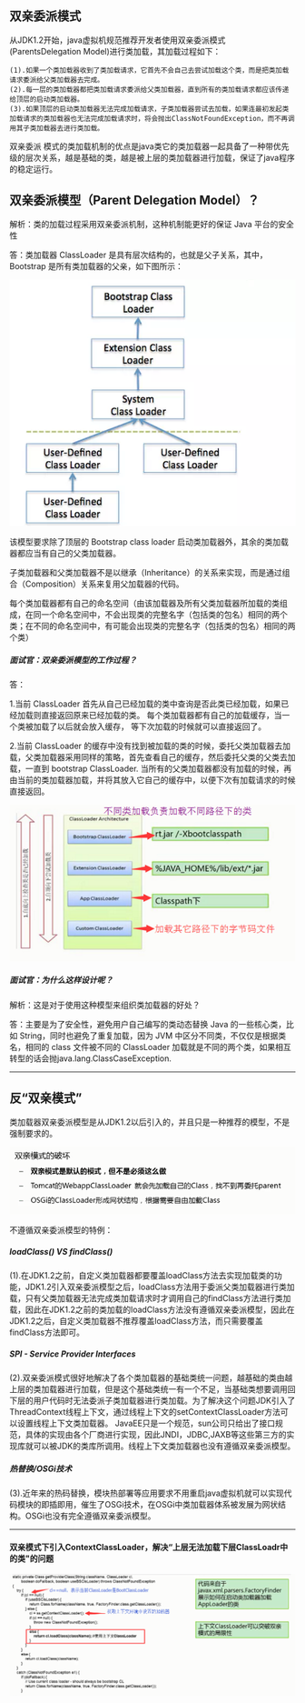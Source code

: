 ## 双亲委派模式

从JDK1.2开始，java虚拟机规范推荐开发者使用双亲委派模式(ParentsDelegation Model)进行类加载，其加载过程如下：

	(1).如果一个类加载器收到了类加载请求，它首先不会自己去尝试加载这个类，而是把类加载请求委派给父类加载器去完成。
	(2).每一层的类加载器都把类加载请求委派给父类加载器，直到所有的类加载请求都应该传递给顶层的启动类加载器。
	(3).如果顶层的启动类加载器无法完成加载请求，子类加载器尝试去加载，如果连最初发起类加载请求的类加载器也无法完成加载请求时，将会抛出ClassNotFoundException，而不再调用其子类加载器去进行类加载。

双亲委派 模式的类加载机制的优点是java类它的类加载器一起具备了一种带优先级的层次关系，越是基础的类，越是被上层的类加载器进行加载，保证了java程序的稳定运行。


## 双亲委派模型（Parent Delegation Model）？
解析：类的加载过程采用双亲委派机制，这种机制能更好的保证 Java 平台的安全性

答：类加载器 ClassLoader 是具有层次结构的，也就是父子关系，其中，Bootstrap 是所有类加载器的父亲，如下图所示：

![](img/classloader.png)

该模型要求除了顶层的 Bootstrap class loader 启动类加载器外，其余的类加载器都应当有自己的父类加载器。

子类加载器和父类加载器不是以继承（Inheritance）的关系来实现，而是通过组合（Composition）关系来复用父加载器的代码。

每个类加载器都有自己的命名空间（由该加载器及所有父类加载器所加载的类组成，在同一个命名空间中，不会出现类的完整名字（包括类的包名）相同的两个类；在不同的命名空间中，有可能会出现类的完整名字（包括类的包名）相同的两个类）

##### 面试官：双亲委派模型的工作过程？

答：

1.当前 ClassLoader 首先从自己已经加载的类中查询是否此类已经加载，如果已经加载则直接返回原来已经加载的类。
每个类加载器都有自己的加载缓存，当一个类被加载了以后就会放入缓存，
等下次加载的时候就可以直接返回了。

2.当前 ClassLoader 的缓存中没有找到被加载的类的时候，委托父类加载器去加载，父类加载器采用同样的策略，首先查看自己的缓存，然后委托父类的父类去加载，一直到 bootstrap ClassLoader.
当所有的父类加载器都没有加载的时候，再由当前的类加载器加载，并将其放入它自己的缓存中，以便下次有加载请求的时候直接返回。

![](img/classloader-parent-delegate.png)

##### 面试官：为什么这样设计呢？

解析：这是对于使用这种模型来组织类加载器的好处？

答：主要是为了安全性，避免用户自己编写的类动态替换 Java 的一些核心类，比如 String，同时也避免了重复加载，因为 JVM 中区分不同类，不仅仅是根据类名，相同的 class 文件被不同的 ClassLoader 加载就是不同的两个类，如果相互转型的话会抛java.lang.ClassCaseException.

---

## 反“双亲模式”
类加载器双亲委派模型是从JDK1.2以后引入的，并且只是一种推荐的模型，不是强制要求的。

![](img/classloader-parent1.png)

不遵循双亲委派模型的特例：

##### loadClass() VS findClass()
(1).在JDK1.2之前，自定义类加载器都要覆盖loadClass方法去实现加载类的功能，JDK1.2引入双亲委派模型之后，loadClass方法用于委派父类加载器进行类加载，只有父类加载器无法完成类加载请求时才调用自己的findClass方法进行类加载，因此在JDK1.2之前的类加载的loadClass方法没有遵循双亲委派模型，因此在JDK1.2之后，自定义类加载器不推荐覆盖loadClass方法，而只需要覆盖findClass方法即可。

##### SPI - Service Provider Interfaces
(2).双亲委派模式很好地解决了各个类加载器的基础类统一问题，越基础的类由越上层的类加载器进行加载，但是这个基础类统一有一个不足，当基础类想要调用回下层的用户代码时无法委派子类加载器进行类加载。为了解决这个问题JDK引入了ThreadContext线程上下文，通过线程上下文的setContextClassLoader方法可以设置线程上下文类加载器。
JavaEE只是一个规范，sun公司只给出了接口规范，具体的实现由各个厂商进行实现，因此JNDI，JDBC,JAXB等这些第三方的实现库就可以被JDK的类库所调用。线程上下文类加载器也没有遵循双亲委派模型。

##### 热替换/OSGi技术
(3).近年来的热码替换，模块热部署等应用要求不用重启java虚拟机就可以实现代码模块的即插即用，催生了OSGi技术，在OSGi中类加载器体系被发展为网状结构。OSGi也没有完全遵循双亲委派模型。


---
#### 双亲模式下引入ContextClassLoader，解决“上层无法加载下层ClassLoadr中的类"的问题

![](img/classloder-contextclassloader.png)



